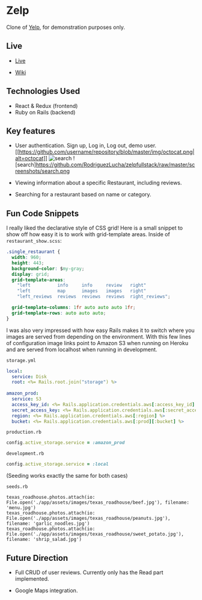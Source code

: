 # Zelp
Clone of [Yelp](https://www.yelp.com/), for demonstration purposes only.


## Live
* [Live](https://rudyzelp.herokuapp.com/#/)

* [Wiki](https://github.com/RodriguezLucha/zelpfullstack/wiki)

## Technologies Used

* React & Redux (frontend)
* Ruby on Rails (backend)

## Key features

* User authentication. Sign up, Log in, Log out, demo user.
[[https://github.com/username/repository/blob/master/img/octocat.png|alt=octocat]]
![search](https://raw.githubusercontent.com/RodriguezLucha/zelpfullstack/raw/master/screenshots/search.png)
![search]https://github.com/RodriguezLucha/zelpfullstack/raw/master/screenshots/search.png
* Viewing information about a specific Restaurant, including reviews.

* Searching for a restaurant based on name or category.

## Fun Code Snippets

I really liked the declarative style of CSS grid! Here is a small snippet to show off how easy it is to work with grid-template areas. Inside of `restaurant_show.scss`:

```css
.single_restaurant {
  width: 960;
  height: 443;
  background-color: $my-gray;
  display: grid;
  grid-template-areas:
    "left          info     info     review   right"
    "left          map      images   images   right"
    "left_reviews  reviews  reviews  reviews  right_reviews";

  grid-template-columns: 1fr auto auto auto 1fr;
  grid-template-rows: auto auto auto;
}
```

I was also very impressed with how easy Rails makes it to switch where you images are served from depending on the environment. With this few lines of configuration image links point to Amazon S3 when running on Heroku and are served from localhost when running in development. 

`storage.yml`
```yml
local:
  service: Disk
  root: <%= Rails.root.join("storage") %>
  
amazon_prod:
  service: S3
  access_key_id: <%= Rails.application.credentials.aws[:access_key_id] %>
  secret_access_key: <%= Rails.application.credentials.aws[:secret_access_key] %>
  region: <%= Rails.application.credentials.aws[:region] %>
  bucket: <%= Rails.application.credentials.aws[:prod][:bucket] %>
```

`production.rb`
```ruby
config.active_storage.service = :amazon_prod
```
`development.rb`
```ruby
config.active_storage.service = :local
```

(Seeding works exactly the same for both cases)

`seeds.rb`
```
texas_roadhouse.photos.attach(io: File.open('./app/assets/images/texas_roadhouse/beef.jpg'), filename: 'menu.jpg')
texas_roadhouse.photos.attach(io: File.open('./app/assets/images/texas_roadhouse/peanuts.jpg'), filename: 'garlic_noodles.jpg')
texas_roadhouse.photos.attach(io: File.open('./app/assets/images/texas_roadhouse/sweet_potato.jpg'), filename: 'shrip_salad.jpg')
```

## Future Direction
* Full CRUD of user reviews. Currently only has the Read part implemented.

* Google Maps integration. 
